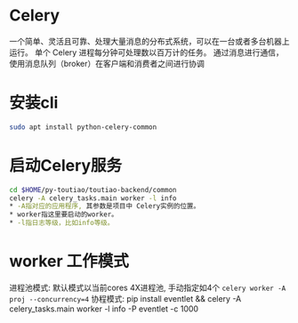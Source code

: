 # Celery
一个简单、灵活且可靠、处理大量消息的分布式系统，可以在一台或者多台机器上运行。
单个 Celery 进程每分钟可处理数以百万计的任务。
通过消息进行通信，使用消息队列（broker）在客户端和消费者之间进行协调

# 安装cli
```bash
sudo apt install python-celery-common
```
# 启动Celery服务
```bash
cd $HOME/py-toutiao/toutiao-backend/common
celery -A celery_tasks.main worker -l info
* -A指对应的应用程序, 其参数是项目中 Celery实例的位置。
* worker指这里要启动的worker。
* -l指日志等级，比如info等级。
```

# worker 工作模式
进程池模式: 默认模式以当前cores 4X进程池, 手动指定如4个 `celery worker -A proj --concurrency=4`
协程模式: pip install eventlet && celery -A celery_tasks.main worker -l info -P eventlet -c 1000